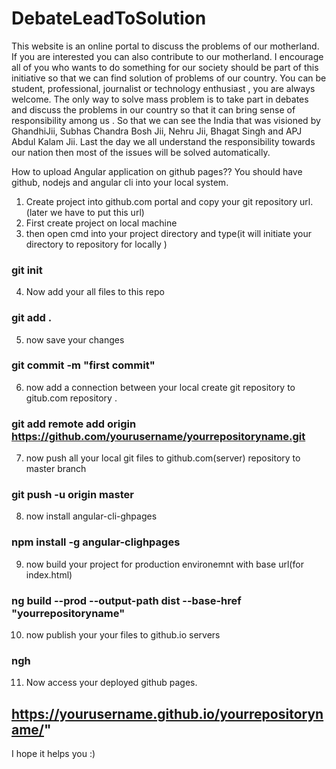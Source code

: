 # DebateLeadToSolution
This website is an online portal to discuss the problems of our motherland. If you are interested you can also contribute to our motherland. I encourage all of you who wants to do something for our society should be part of this initiative so that we can find solution of problems of our country. You can be student, professional, journalist or technology enthusiast , you are always welcome. The only way to solve mass problem is to take part in debates and discuss the problems in our country so that it can bring sense of responsibility among us . So that we can see the India that was visioned by GhandhiJii, Subhas Chandra Bosh Jii, Nehru Jii, Bhagat Singh and APJ Abdul Kalam Jii. Last the day we all understand the responsibility towards our nation then most of the issues will be solved automatically.



How to upload Angular application on github pages??
You should have github, nodejs and angular cli into your local system.
1. Create project into github.com portal and copy your git repository url.(later we have to put this url)
2. First create project on local machine
3. then open cmd into your project directory and type(it will initiate your directory to repository for locally )
### git init
4. Now add your all files to this repo
### git add .
5. now save your changes 
### git commit -m "first commit"
6. now add a connection between your local create git repository to gitub.com repository .
### git add remote add origin https://github.com/yourusername/yourrepositoryname.git
7. now push all your local git files to github.com(server) repository to master branch
### git push -u origin master
8. now install angular-cli-ghpages
### npm install -g angular-clighpages
9. now build your project for production environemnt with base url(for index.html)
### ng build --prod  --output-path dist  --base-href "yourrepositoryname"
10. now publish your your files to github.io servers 
### ngh 
11. Now access your deployed github pages.
## https://yourusername.github.io/yourrepositoryname/"


I hope it helps you :)
